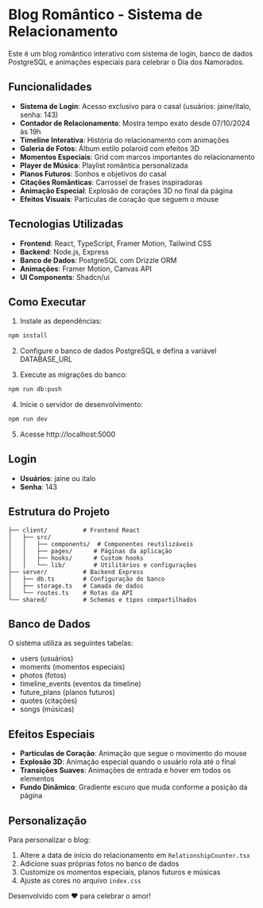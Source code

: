 # Blog Romântico - Sistema de Relacionamento

Este é um blog romântico interativo com sistema de login, banco de dados PostgreSQL e animações especiais para celebrar o Dia dos Namorados.

## Funcionalidades

- **Sistema de Login**: Acesso exclusivo para o casal (usuários: jaine/italo, senha: 143)
- **Contador de Relacionamento**: Mostra tempo exato desde 07/10/2024 às 19h
- **Timeline Interativa**: História do relacionamento com animações
- **Galeria de Fotos**: Álbum estilo polaroid com efeitos 3D
- **Momentos Especiais**: Grid com marcos importantes do relacionamento
- **Player de Música**: Playlist romântica personalizada
- **Planos Futuros**: Sonhos e objetivos do casal
- **Citações Românticas**: Carrossel de frases inspiradoras
- **Animação Especial**: Explosão de corações 3D no final da página
- **Efeitos Visuais**: Partículas de coração que seguem o mouse

## Tecnologias Utilizadas

- **Frontend**: React, TypeScript, Framer Motion, Tailwind CSS
- **Backend**: Node.js, Express
- **Banco de Dados**: PostgreSQL com Drizzle ORM
- **Animações**: Framer Motion, Canvas API
- **UI Components**: Shadcn/ui

## Como Executar

1. Instale as dependências:
```bash
npm install
```

2. Configure o banco de dados PostgreSQL e defina a variável DATABASE_URL

3. Execute as migrações do banco:
```bash
npm run db:push
```

4. Inicie o servidor de desenvolvimento:
```bash
npm run dev
```

5. Acesse http://localhost:5000

## Login

- **Usuários**: jaine ou italo
- **Senha**: 143

## Estrutura do Projeto

```
├── client/          # Frontend React
│   ├── src/
│   │   ├── components/  # Componentes reutilizáveis
│   │   ├── pages/      # Páginas da aplicação
│   │   ├── hooks/      # Custom hooks
│   │   └── lib/        # Utilitários e configurações
├── server/          # Backend Express
│   ├── db.ts        # Configuração do banco
│   ├── storage.ts   # Camada de dados
│   └── routes.ts    # Rotas da API
└── shared/          # Schemas e tipos compartilhados
```

## Banco de Dados

O sistema utiliza as seguintes tabelas:
- users (usuários)
- moments (momentos especiais)
- photos (fotos)
- timeline_events (eventos da timeline)
- future_plans (planos futuros)
- quotes (citações)
- songs (músicas)

## Efeitos Especiais

- **Partículas de Coração**: Animação que segue o movimento do mouse
- **Explosão 3D**: Animação especial quando o usuário rola até o final
- **Transições Suaves**: Animações de entrada e hover em todos os elementos
- **Fundo Dinâmico**: Gradiente escuro que muda conforme a posição da página

## Personalização

Para personalizar o blog:

1. Altere a data de início do relacionamento em `RelationshipCounter.tsx`
2. Adicione suas próprias fotos no banco de dados
3. Customize os momentos especiais, planos futuros e músicas
4. Ajuste as cores no arquivo `index.css`

Desenvolvido com ❤️ para celebrar o amor!